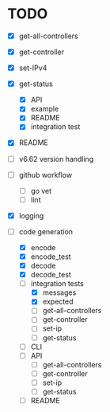 # TODO

- [x] get-all-controllers
- [x] get-controller
- [x] set-IPv4
- [x] get-status
   - [x] API
   - [x] example
   - [x] README
   - [x] integration test

- [x] README
- [ ] v6.62 version handling
- [ ] github workflow
    - [ ] go vet
    - [ ] lint
- [x] logging

- [ ] code generation
   - [x] encode
   - [x] encode_test
   - [x] decode
   - [x] decode_test
   - [ ] integration tests
      - [x] messages
      - [x] expected
      - [ ] get-all-controllers
      - [ ] get-controller
      - [ ] set-ip
      - [ ] get-status
   - [ ] CLI
   - [ ] API
      - [ ] get-all-controllers
      - [ ] get-controller
      - [ ] set-ip
      - [ ] get-status
   - [ ] README
